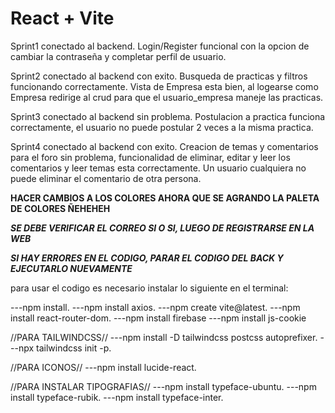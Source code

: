 # React + Vite


Sprint1 conectado al backend. Login/Register funcional con la opcion de cambiar la contraseña y completar perfil de usuario. 

Sprint2 conectado al backend con exito. Busqueda de practicas y filtros funcionando correctamente. Vista de Empresa esta bien, al logearse como Empresa redirige al crud para que el usuario_empresa maneje las practicas.

Sprint3 conectado al backend sin problema. Postulacion a practica funciona correctamente, el usuario no puede postular 2 veces a la misma practica.

Sprint4 conectado al backend con exito. Creacion de temas y comentarios para el foro sin problema, funcionalidad de eliminar, editar y leer los comentarios y leer temas esta correctamente. Un usuario cualquiera no puede eliminar el comentario de otra persona.



**HACER CAMBIOS A LOS COLORES AHORA QUE SE AGRANDO LA PALETA DE COLORES ÑEHEHEH**



***SE DEBE VERIFICAR EL CORREO SI O SI, LUEGO DE REGISTRARSE EN LA WEB***

***SI HAY ERRORES EN EL CODIGO, PARAR EL CODIGO DEL BACK Y EJECUTARLO NUEVAMENTE***



para usar el codigo es necesario instalar lo siguiente en el terminal:

---npm install.
---npm install axios.
---npm create vite@latest.
---npm install react-router-dom.
---npm install firebase
---npm install js-cookie

//PARA TAILWINDCSS//
---npm install -D tailwindcss postcss autoprefixer.
---npx tailwindcss init -p.


//PARA ICONOS//
---npm install lucide-react.

//PARA INSTALAR TIPOGRAFIAS//
---npm install typeface-ubuntu.
---npm install typeface-rubik.
---npm install typeface-inter.


